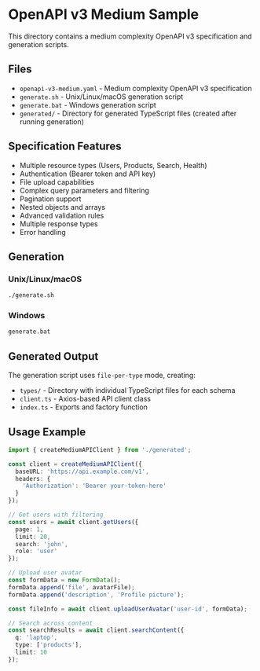 # OpenAPI v3 Medium Sample

This directory contains a medium complexity OpenAPI v3 specification and generation scripts.

## Files

- `openapi-v3-medium.yaml` - Medium complexity OpenAPI v3 specification
- `generate.sh` - Unix/Linux/macOS generation script
- `generate.bat` - Windows generation script
- `generated/` - Directory for generated TypeScript files (created after running generation)

## Specification Features

- Multiple resource types (Users, Products, Search, Health)
- Authentication (Bearer token and API key)
- File upload capabilities
- Complex query parameters and filtering
- Pagination support
- Nested objects and arrays
- Advanced validation rules
- Multiple response types
- Error handling

## Generation

### Unix/Linux/macOS
```bash
./generate.sh
```

### Windows
```cmd
generate.bat
```

## Generated Output

The generation script uses `file-per-type` mode, creating:
- `types/` - Directory with individual TypeScript files for each schema
- `client.ts` - Axios-based API client class
- `index.ts` - Exports and factory function

## Usage Example

```typescript
import { createMediumAPIClient } from './generated';

const client = createMediumAPIClient({
  baseURL: 'https://api.example.com/v1',
  headers: {
    'Authorization': 'Bearer your-token-here'
  }
});

// Get users with filtering
const users = await client.getUsers({
  page: 1,
  limit: 20,
  search: 'john',
  role: 'user'
});

// Upload user avatar
const formData = new FormData();
formData.append('file', avatarFile);
formData.append('description', 'Profile picture');

const fileInfo = await client.uploadUserAvatar('user-id', formData);

// Search across content
const searchResults = await client.searchContent({
  q: 'laptop',
  type: ['products'],
  limit: 10
});
```
